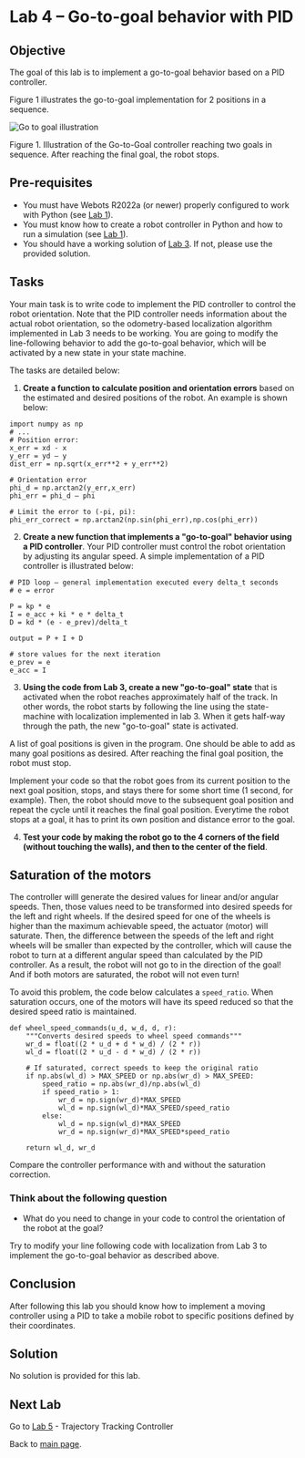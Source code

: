 # Lab 4 – Go-to-goal behavior with PID

## Objective
The goal of this lab is to implement a go-to-goal behavior based on a PID controller.

Figure 1 illustrates the go-to-goal implementation for 2 positions in a sequence. 

![Go to goal illustration](../Lab3/go_to_goal.gif)

Figure 1. Illustration of the Go-to-Goal controller reaching two goals in sequence. After reaching the final goal, the robot stops.


## Pre-requisites
* You must have Webots R2022a (or newer) properly configured to work with Python (see [Lab 1](../Lab1/ReadMe.md)).
* You must know how to create a robot controller in Python and how to run a simulation (see [Lab 1](../Lab1/ReadMe.md)). 
* You should have a working solution of [Lab 3](../Lab3/ReadMe.md). If not, please use the provided solution. 

## Tasks
Your main task is to write code to implement the PID controller to control the robot orientation. Note that the PID controller needs information about the actual robot orientation, so the odometry-based localization algorithm implemented in Lab 3 needs to be working. You are going to modify the line-following behavior to add the go-to-goal behavior, which will be activated by a new state in your state machine.

The tasks are detailed below:

1. **Create a function to calculate position and orientation errors** based on the estimated and desired positions of the robot. An example is shown below:
```
import numpy as np
# ...
# Position error:
x_err = xd - x
y_err = yd – y
dist_err = np.sqrt(x_err**2 + y_err**2)

# Orientation error
phi_d = np.arctan2(y_err,x_err)
phi_err = phi_d – phi

# Limit the error to (-pi, pi):
phi_err_correct = np.arctan2(np.sin(phi_err),np.cos(phi_err))
```

2. **Create a new function that implements a "go-to-goal" behavior using a PID controller**. Your PID controller must control the robot orientation by adjusting its angular speed. A simple implementation of a PID controller is illustrated below:
```
# PID loop – general implementation executed every delta_t seconds
# e = error

P = kp * e
I = e_acc + ki * e * delta_t
D = kd * (e - e_prev)/delta_t

output = P + I + D

# store values for the next iteration
e_prev = e
e_acc = I
```

3. **Using the code from Lab 3, create a new "go-to-goal" state** that is activated when the robot reaches approximately half of the track. In other words, the robot starts by following the line using the state-machine with localization implemented in lab 3. When it gets half-way through the path, the new "go-to-goal" state is activated. 

A list of goal positions is given in the program. One should be able to add as many goal positions as desired. After reaching the final goal position, the robot must stop.

Implement your code so that the robot goes from its current position to the next goal position, stops, and stays there for some short time (1 second, for example). Then, the robot should move to the subsequent goal position and repeat the cycle until it reaches the final goal position. Everytime the robot stops at a goal, it has to print its own position and distance error to the goal.

4. **Test your code by making the robot go to the 4 corners of the field (without touching the walls), and then to the center of the field**. 

## Saturation of the motors
The controller willl generate the desired values for linear and/or angular speeds. Then, those values need to be transformed into desired speeds for the left and right wheels. If the desired speed for one of the wheels is higher than the maximum achievable speed, the actuator (motor) will saturate. Then, the difference between the speeds of the left and right wheels will be smaller than expected by the controller, which will cause the robot to turn at a different angular speed than calculated by the PID controller. As a result, the robot will not go to in the direction of the goal! And if both motors are saturated, the robot will not even turn!

To avoid this problem, the code below calculates a `speed_ratio`. When saturation occurs, one of the motors will have its speed reduced so that the desired speed ratio is maintained. 
```
def wheel_speed_commands(u_d, w_d, d, r):
    """Converts desired speeds to wheel speed commands"""
    wr_d = float((2 * u_d + d * w_d) / (2 * r))
    wl_d = float((2 * u_d - d * w_d) / (2 * r))
    
    # If saturated, correct speeds to keep the original ratio
    if np.abs(wl_d) > MAX_SPEED or np.abs(wr_d) > MAX_SPEED:
        speed_ratio = np.abs(wr_d)/np.abs(wl_d)
        if speed_ratio > 1:
            wr_d = np.sign(wr_d)*MAX_SPEED
            wl_d = np.sign(wl_d)*MAX_SPEED/speed_ratio
        else:
            wl_d = np.sign(wl_d)*MAX_SPEED
            wr_d = np.sign(wr_d)*MAX_SPEED*speed_ratio
    
    return wl_d, wr_d
```
 
Compare the controller performance with and without the saturation correction. 

### Think about the following question
* What do you need to change in your code to control the orientation of the robot at the goal?

Try to modify your line following code with localization from Lab 3 to implement the go-to-goal behavior as described above. 

## Conclusion
After following this lab you should know how to implement a moving controller using a PID to take a mobile robot to specific positions defined by their coordinates.

## Solution
No solution is provided for this lab.

## Next Lab
Go to [Lab 5](../Lab5/ReadMe.md) - Trajectory Tracking Controller

Back to [main page](../README.md).
